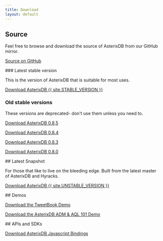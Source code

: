 ```yaml
---
title: Download
layout: default
---
```


## Source

Feel free to browse and download the source of AsterixDB from our GitHub mirror.

<p><a class="btn btn-md btn-success" href="https://github.com/apache/incubator-asterixdb/" role="button">Source on GitHub </a></p>

<div class="row">


<div class="col-md-6" markdown="1">
### Latest stable version

This is the version of AsterixDB that is suitable for most uses.

<p><a class="btn btn-md btn-success" href="{{ site.STABLE_DOWNLOAD_URL }}" role="button">Download AsterixDB {{ site.STABLE_VERSION }} <i class="fa fa-download fa-lg"></i> </a></p>
</div>
<div class="col-md-6" markdown="1">

### Old stable versions

These versions are deprecated- don't use them unless you need to.

<p><a class="btn btn-md btn-success" href="{{ site.ICS_DOWNLOAD_BASE_URL }}/0.8.5/asterix-installer-0.8.5-binary-assembly.zip" role="button">Download AsterixDB 0.8,5 <i class="fa fa-download fa-lg"></i> </a></p>

<p><a class="btn btn-md btn-success" href="{{ site.ICS_DOWNLOAD_BASE_URL }}/0.8.4/asterix-installer-0.8.4-binary-assembly.zip" role="button">Download AsterixDB 0.8.4 <i class="fa fa-download fa-lg"></i> </a></p>

<p><a class="btn btn-md btn-success" href="{{ site.ICS_DOWNLOAD_BASE_URL }}/0.8.3/asterix-installer-0.8.3-binary-assembly.zip" role="button">Download AsterixDB 0.8.3 <i class="fa fa-download fa-lg"></i> </a></p>

<p><a class="btn btn-md btn-success" href="{{ site.ICS_DOWNLOAD_BASE_URL }}/0.8.0/asterix-installer-0.8.0-binary-assembly.zip" role="button">Download AsterixDB 0.8.0 <i class="fa fa-download fa-lg"></i> </a></p>

</div>
</div>

<div class="row">

<div class="col-md-4" markdown="1">
## Latest Snapshot

For those that like to live on the bleeding edge. Built from the latest master of AsterixDB and Hyracks.

<p><a class="btn btn-md btn-success" href="{{ site.UNSTABLE_DOWNLOAD_URL }}" role="button">Download AsterixDB {{ site.UNSTABLE_VERSION }} <i class="fa fa-download fa-lg"></i> </a></p>
</div>


<div class="col-md-4" markdown="1">
## Demos

<p><a class="btn btn-md btn-success" href="{{ site.ICS_DOWNLOAD_BASE_URL }}/demos/tweetbook-demo.zip" role="button">Download the TweetBook Demo <i class="fa fa-download fa-lg"></i> </a></p>

<p><a class="btn btn-md btn-success" href="{{ site.ICS_DOWNLOAD_BASE_URL }}/demos/admaql101-demo.zip" role="button">Download the AsterixDB ADM & AQL 101 Demo <i class="fa fa-download fa-lg"></i> </a></p>

</div>

<div class="col-md-4" markdown="1">
## APIs and SDKs

<p><a class="btn btn-md btn-success" href="{{ site.ICS_DOWNLOAD_BASE_URL }}/bindings/asterix-sdk-stable.js" role="button">Download AsterixDB Javascript Bindings <i class="fa fa-download fa-lg"></i> </a></p>
</div>
</div>


